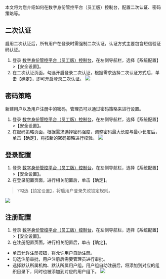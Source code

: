 
本文将为您介绍如何在数字身份管控平台（员工版）控制台，配置二次认证、密码策略等。

## 二次认证
启用二次认证后，所有用户在登录时需强制二次认证，认证方式主要包含短信验证码认证。
1. 登录 [数字身份管控平台（员工版）控制台]()，在左侧导航栏，选择【系统配置】>【安全设置】。
2. 在二次认证页面，勾选开启登录二次认证，根据需求选择二次认证方式后，单击【确定】，即可开启登录二次认证。
![](https://main.qcloudimg.com/raw/5abbb219899101adcca23c2362d77e2f.png)

## 密码策略
新建用户以及用户注册中的密码，管理员可以通过密码策略来进行设置。
1. 登录 [数字身份管控平台（员工版）控制台]()，在左侧导航栏，选择【系统配置】>【安全设置】。
2. 在密码策略页面，根据需求选择密码强度，调整密码最大长度与最小长度后，单击【确定】，将按新的密码策略进行校验。
![](https://main.qcloudimg.com/raw/4409de8f725d1622d9bc6d043499472e.png)

## 登录配置
1. 登录 [数字身份管控平台（员工版）控制台]()，在左侧导航栏，选择【系统配置】>【安全设置】。
2. 在登录配置页面，进行相关配置后，单击【确定】。
>?勾选【锁定设置】，将启用户登录失败锁定规则。
>
![](https://main.qcloudimg.com/raw/152048e1e02d4878c04cbe290738531e.png)

## 注册配置
1. 登录 [数字身份管控平台（员工版）控制台]()，在左侧导航栏，选择【系统配置】>【安全设置】。
2. 在注册配置页面，进行相关配置后，单击【确定】。
  - 单击允许注册按钮，将允许用户自助注册。
  - 勾选注册审批，用户注册后需要管理员进行审批。
  - 选择默认所属机构、默认所属用户组。用户组自助注册后，将添加到对应的组织目录下，同时也被添加到对应的用户组下。
![](https://main.qcloudimg.com/raw/d97e1829789f45900973dcde923a1d23.png)

